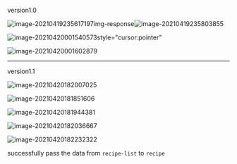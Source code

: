 version1.0

![image-20210419235617197](../../../../../../../../Desktop/ShareToMac/code-workspace/typora/antra/resources/image-20210419235617197.png)img-response![image-20210419235803855](../../../../../../../../Desktop/ShareToMac/code-workspace/typora/antra/resources/image-20210419235803855.png)





![image-20210420001540573](../../../../../../../../Desktop/ShareToMac/code-workspace/typora/antra/resources/image-20210420001540573.png)style="cursor:pointer"

![image-20210420001602879](../../../../../../../../Desktop/ShareToMac/code-workspace/typora/antra/resources/image-20210420001602879.png)

-----------





version1.1

![image-20210420182007025](../../../../../../../../Desktop/ShareToMac/code-workspace/typora/antra/resources/image-20210420182007025.png)

![image-20210420181851606](../../../../../../../../Desktop/ShareToMac/code-workspace/typora/antra/resources/image-20210420181851606.png)

![image-20210420181944381](../../../../../../../../Desktop/ShareToMac/code-workspace/typora/antra/resources/image-20210420181944381.png)

![image-20210420182036667](../../../../../../../../Desktop/ShareToMac/code-workspace/typora/antra/resources/image-20210420182036667.png)

![image-20210420182232322](../../../../../../../../Desktop/ShareToMac/code-workspace/typora/antra/resources/image-20210420182232322.png) 

successfully pass the data from `recipe-list` to `recipe`